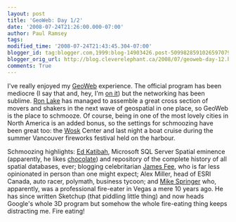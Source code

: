 ```yaml
---
layout: post
title: 'GeoWeb: Day 1/2'
date: '2008-07-24T21:26:00.000-07:00'
author: Paul Ramsey
tags: 
modified_time: '2008-07-24T21:43:45.304-07:00'
blogger_id: tag:blogger.com,1999:blog-14903426.post-5099828591026597079
blogger_orig_url: http://blog.cleverelephant.ca/2008/07/geoweb-day-12.html
comments: True
---
```


I've really enjoyed my [GeoWeb](http://geoweb.org) experience.  The official program has been mediocre (I say that and, hey, I'm [on it](http://geowebconference.org/program/spark-panel-sessions)) but the networking has been sublime.  [Ron Lake](http://www.galdos.ca) has managed to assemble a great cross section of movers and shakers in the next wave of geospatial in one place, so GeoWeb is the place to schmooze.  Of course, being in one of the most lovely cities in North America is an added bonus, so the settings for schmoozing have been great too: the [Wosk](http://www.sfu.ca/dialog/) Center and last night a boat cruise during the summer Vancouver fireworks festival held on the harbour.

Schmoozing highlights: [Ed Katibah](http://blogs.msdn.com/edkatibah/), Microsoft SQL Server Spatial eminence (apparently, he likes [chocolate](http://blogs.msdn.com/isaac/archive/2008/01/03/mistakes-pay.aspx)) and repository of the complete history of all spatial databases, ever; blogging celebritarian [James Fee](http://www.spatiallyadjusted.com), who is far less opinionated in person than one might expect; Alex Miller, head of ESRI Canada, auto racer, polymath, business tycoon; and [Mike Springer](http://geowebconference.org/program/papers/cad-bim-gis#c1) who, apparently, was a professional fire-eater in Vegas a mere 10 years ago. He has since written Sketchup (that piddling little thing) and now heads Google's whole 3D program but somehow the whole fire-eating thing keeps distracting me. Fire eating!

